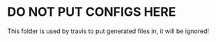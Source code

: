 # DO NOT PUT CONFIGS HERE

This folder is used by travis to put generated files in, it will be ignored!

